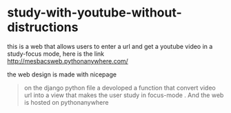 # study-with-youtube-without-distructions
this is a web that allows users to enter a url and get a youtube video in a study-focus mode, here is the link http://mesbacsweb.pythonanywhere.com/

 the web design is made with nicepage
 > on the django  python file a devoloped a function that convert video url into a view that makes the user study in focus-mode
 > . And the web is hosted on pythonanywhere
 
